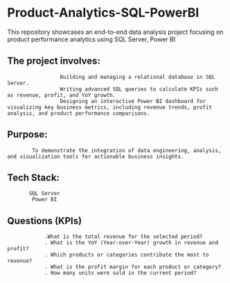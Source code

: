 # Product-Analytics-SQL-PowerBI
This repository showcases an end-to-end data analysis project focusing on product performance analytics using SQL Server, Power BI

## The project involves:

                     Building and managing a relational database in SQL Server.
                     Writing advanced SQL queries to calculate KPIs such as revenue, profit, and YoY growth.
                     Designing an interactive Power BI dashboard for visualizing key business metrics, including revenue trends, profit analysis, and product performance comparisons.
## Purpose:
            To demonstrate the integration of data engineering, analysis, and visualization tools for actionable business insights.
## Tech Stack:
           SQL Server
            Power BI
## Questions (KPIs)
                .What is the total revenue for the selected period?
                . What is the YoY (Year-over-Year) growth in revenue and profit?
                . Which products or categories contribute the most to revenue?
                . What is the profit margin for each product or category?
                . How many units were sold in the current period?
            
